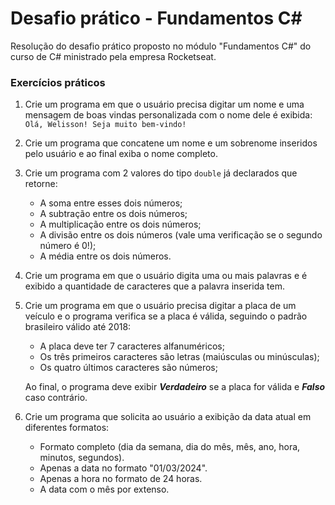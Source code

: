 # Desafio prático - Fundamentos C#
Resolução do desafio prático proposto no módulo "Fundamentos C#" do curso de C# ministrado pela empresa Rocketseat.

### Exercícios práticos

1. Crie um programa em que o usuário precisa digitar um nome e uma mensagem de boas vindas personalizada com o nome dele é exibida:  `Olá, Welisson! Seja muito bem-vindo!`


2. Crie um programa que concatene um nome e um sobrenome inseridos pelo usuário e ao final exiba o nome completo.


3. Crie um programa com 2 valores do tipo `double` já declarados que retorne:
   
    - A soma entre esses dois números;
    - A subtração entre os dois números;
    - A multiplicação entre os dois números;
    - A divisão entre os dois números (vale uma verificação se o segundo número é 0!);
    - A média entre os dois números.


4. Crie um programa em que o usuário digita uma ou mais palavras e é exibido a quantidade de caracteres que a palavra inserida tem.


5. Crie um programa em que o usuário precisa digitar a placa de um veículo e o programa verifica se a placa é válida, seguindo o padrão brasileiro válido até 2018:
   
    - A placa deve ter 7 caracteres alfanuméricos;
    - Os três primeiros caracteres são letras (maiúsculas ou minúsculas);
    - Os quatro últimos caracteres são números;
    
    Ao final, o programa deve exibir ***Verdadeiro*** se a placa for válida e ***Falso*** caso contrário.


6. Crie um programa que solicita ao usuário a exibição da data atual em diferentes formatos:
   
    - Formato completo (dia da semana, dia do mês, mês, ano, hora, minutos, segundos).
    - Apenas a data no formato "01/03/2024".
    - Apenas a hora no formato de 24 horas.
    - A data com o mês por extenso.
